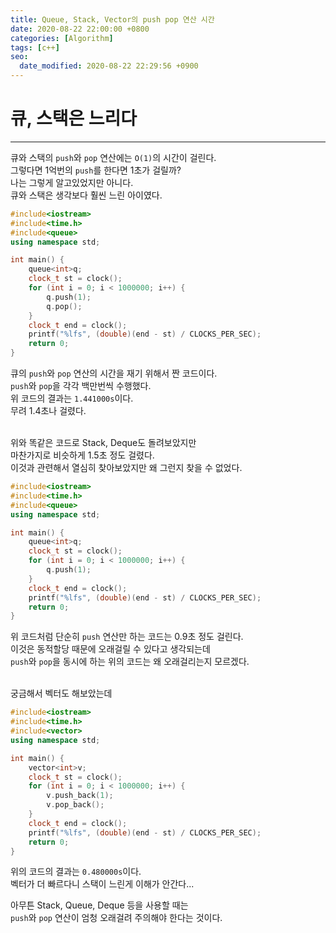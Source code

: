 ```yaml
---
title: Queue, Stack, Vector의 push pop 연산 시간
date: 2020-08-22 22:00:00 +0800
categories: [Algorithm]
tags: [c++]
seo:
  date_modified: 2020-08-22 22:29:56 +0900
---
```


# 큐, 스택은 느리다  
---
큐와 스택의 `push`와 `pop` 연산에는 `O(1)`의 시간이 걸린다.  
그렇다면 1억번의 `push`를 한다면 1초가 걸릴까?  
나는 그렇게 알고있었지만 아니다.  
큐와 스택은 생각보다 훨씬 느린 아이였다.  

```c++
#include<iostream>
#include<time.h>
#include<queue>
using namespace std;

int main() {
	queue<int>q;
	clock_t st = clock();
	for (int i = 0; i < 1000000; i++) {
		q.push(1);
		q.pop();
	}
	clock_t end = clock();
	printf("%lfs", (double)(end - st) / CLOCKS_PER_SEC);
	return 0;
}
```
큐의 `push`와 `pop` 연산의 시간을 재기 위해서 짠 코드이다.  
`push`와 `pop`을 각각 백만번씩 수행했다.  
위 코드의 결과는 `1.441000s`이다.  
무려 1.4초나 걸렸다.  
<br>

위와 똑같은 코드로 Stack, Deque도 돌려보았지만  
마찬가지로 비슷하게 1.5초 정도 걸렸다.  
이것과 관련해서 열심히 찾아보았지만 왜 그런지 찾을 수 없었다.  

```c++
#include<iostream>
#include<time.h>
#include<queue>
using namespace std;

int main() {
	queue<int>q;
	clock_t st = clock();
	for (int i = 0; i < 1000000; i++) {
		q.push(1);
	}
	clock_t end = clock();
	printf("%lfs", (double)(end - st) / CLOCKS_PER_SEC);
	return 0;
}
```
위 코드처럼 단순히 `push` 연산만 하는 코드는 0.9초 정도 걸린다.  
이것은 동적할당 때문에 오래걸릴 수 있다고 생각되는데  
`push`와 `pop`을 동시에 하는 위의 코드는 왜 오래걸리는지 모르겠다.  
<br>

궁금해서 벡터도 해보았는데  
```c++
#include<iostream>
#include<time.h>
#include<vector>
using namespace std;

int main() {
	vector<int>v;
	clock_t st = clock();
	for (int i = 0; i < 1000000; i++) {
		v.push_back(1);
		v.pop_back();
	}
	clock_t end = clock();
	printf("%lfs", (double)(end - st) / CLOCKS_PER_SEC);
	return 0;
}
```
위의 코드의 결과는 `0.480000s`이다.  
벡터가 더 빠르다니 스택이 느린게 이해가 안간다...

아무튼 Stack, Queue, Deque 등을 사용할 때는  
`push`와 `pop` 연산이 엄청 오래걸려 주의해야 한다는 것이다.